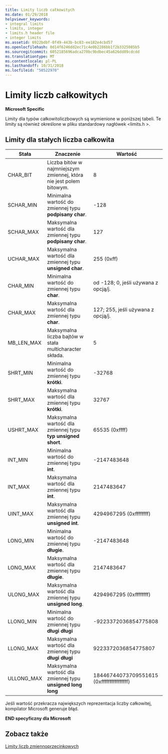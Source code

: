 ```yaml
---
title: Limity liczb całkowitych
ms.date: 01/29/2018
helpviewer_keywords:
- integral limits
- limits, integer
- limits.h header file
- integer limits
ms.assetid: 6922bdbf-0f49-443b-bc03-ee182e4cbd57
ms.openlocfilehash: 0d14f6246dd2ec71c4e0b2286bb1f2b3325085b5
ms.sourcegitcommit: 6052185696adca270bc9bdbec45a626dd89cdcdd
ms.translationtype: MT
ms.contentlocale: pl-PL
ms.lasthandoff: 10/31/2018
ms.locfileid: "50522970"
---
```

# <a name="integer-limits"></a>Limity liczb całkowitych

**Microsoft Specific**

Limity dla typów całkowitoliczbowych są wymienione w poniższej tabeli. Te limity są również określone w pliku standardowy nagłówek \<limits.h >.

## <a name="limits-on-integer-constants"></a>Limity dla stałych liczba całkowita

|Stała|Znaczenie|Wartość|
|--------------|-------------|-----------|
|CHAR_BIT|Liczba bitów w najmniejszym zmiennej, która nie jest polem bitowym.|8|
|SCHAR_MIN|Minimalna wartość do zmiennej typu **podpisany char**.|-128|
|SCHAR_MAX|Maksymalna wartość dla zmiennej typu **podpisany char**.|127|
|UCHAR_MAX|Maksymalna wartość dla zmiennej typu **unsigned char**.|255 (0xff)|
|CHAR_MIN|Minimalna wartość do zmiennej typu **char**.|od -128; 0, jeśli używana z opcją/j.|
|CHAR_MAX|Maksymalna wartość dla zmiennej typu **char**.|127; 255, jeśli używana z opcją/j.|
|MB_LEN_MAX|Maksymalna liczba bajtów w stała multicharacter składa.|5|
|SHRT_MIN|Minimalna wartość do zmiennej typu **krótki**.|-32768|
|SHRT_MAX|Maksymalna wartość dla zmiennej typu **krótki**.|32767|
|USHRT_MAX|Maksymalna wartość dla zmiennej typu **typ unsigned short**.|65535 (0xffff)|
|INT_MIN|Minimalna wartość do zmiennej typu **int**.|-2147483648|
|INT_MAX|Maksymalna wartość dla zmiennej typu **int**.|2147483647|
|UINT_MAX|Maksymalna wartość dla zmiennej typu **unsigned int**.|4294967295 (0xffffffff)|
|LONG_MIN|Minimalna wartość do zmiennej typu **długie**.|-2147483648|
|LONG_MAX|Maksymalna wartość dla zmiennej typu **długie**.|2147483647|
|ULONG_MAX|Maksymalna wartość dla zmiennej typu **unsigned long**.|4294967295 (0xffffffff)|
|LLONG_MIN|Minimalna wartość do zmiennej typu **długi długi**|-9223372036854775808|
|LLONG_MAX|Maksymalna wartość dla zmiennej typu **długi długi**|9223372036854775807|
|ULLONG_MAX|Maksymalna wartość dla zmiennej typu **unsigned long long**|18446744073709551615 (0xffffffffffffffff)|

Jeśli wartość przekracza największych reprezentacja liczby całkowitej, kompilator Microsoft generuje błąd.

**END specyficzny dla Microsoft**

## <a name="see-also"></a>Zobacz także

[Limity liczb zmiennoprzecinkowych](../cpp/floating-limits.md)